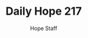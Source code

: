 ---
image: /assets/img/daily-hope-default-artwork.png
title: Daily Hope 217
number: 217
categories:
  - Daily Hope
author: Hope Staff
notes: Daily Hope 217
embed: >-
  <iframe style="border-radius:12px" src="https://open.spotify.com/embed/episode/5L7LgPFsvac9AyzSD93pAC?utm_source=generator" width="100%" height="352" frameBorder="0" allowfullscreen="" allow="autoplay; clipboard-write; encrypted-media; fullscreen; picture-in-picture" loading="lazy"></iframe>
---